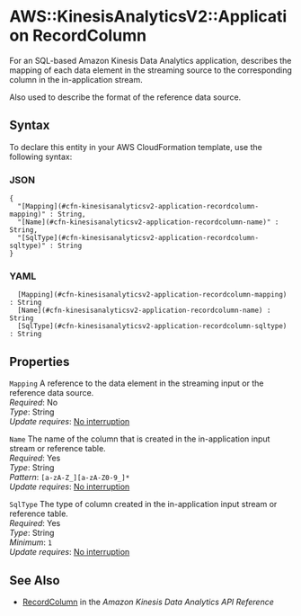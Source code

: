 # AWS::KinesisAnalyticsV2::Application RecordColumn<a name="aws-properties-kinesisanalyticsv2-application-recordcolumn"></a>

For an SQL\-based Amazon Kinesis Data Analytics application, describes the mapping of each data element in the streaming source to the corresponding column in the in\-application stream\.

Also used to describe the format of the reference data source\.

## Syntax<a name="aws-properties-kinesisanalyticsv2-application-recordcolumn-syntax"></a>

To declare this entity in your AWS CloudFormation template, use the following syntax:

### JSON<a name="aws-properties-kinesisanalyticsv2-application-recordcolumn-syntax.json"></a>

```
{
  "[Mapping](#cfn-kinesisanalyticsv2-application-recordcolumn-mapping)" : String,
  "[Name](#cfn-kinesisanalyticsv2-application-recordcolumn-name)" : String,
  "[SqlType](#cfn-kinesisanalyticsv2-application-recordcolumn-sqltype)" : String
}
```

### YAML<a name="aws-properties-kinesisanalyticsv2-application-recordcolumn-syntax.yaml"></a>

```
﻿  [Mapping](#cfn-kinesisanalyticsv2-application-recordcolumn-mapping) : String
﻿  [Name](#cfn-kinesisanalyticsv2-application-recordcolumn-name) : String
﻿  [SqlType](#cfn-kinesisanalyticsv2-application-recordcolumn-sqltype) : String
```

## Properties<a name="aws-properties-kinesisanalyticsv2-application-recordcolumn-properties"></a>

`Mapping`  <a name="cfn-kinesisanalyticsv2-application-recordcolumn-mapping"></a>
A reference to the data element in the streaming input or the reference data source\.  
*Required*: No  
*Type*: String  
*Update requires*: [No interruption](https://docs.aws.amazon.com/AWSCloudFormation/latest/UserGuide/using-cfn-updating-stacks-update-behaviors.html#update-no-interrupt)

`Name`  <a name="cfn-kinesisanalyticsv2-application-recordcolumn-name"></a>
The name of the column that is created in the in\-application input stream or reference table\.  
*Required*: Yes  
*Type*: String  
*Pattern*: `[a-zA-Z_][a-zA-Z0-9_]*`  
*Update requires*: [No interruption](https://docs.aws.amazon.com/AWSCloudFormation/latest/UserGuide/using-cfn-updating-stacks-update-behaviors.html#update-no-interrupt)

`SqlType`  <a name="cfn-kinesisanalyticsv2-application-recordcolumn-sqltype"></a>
The type of column created in the in\-application input stream or reference table\.  
*Required*: Yes  
*Type*: String  
*Minimum*: `1`  
*Update requires*: [No interruption](https://docs.aws.amazon.com/AWSCloudFormation/latest/UserGuide/using-cfn-updating-stacks-update-behaviors.html#update-no-interrupt)

## See Also<a name="aws-properties-kinesisanalyticsv2-application-recordcolumn--seealso"></a>
+  [RecordColumn](https://docs.aws.amazon.com/kinesisanalytics/latest/apiv2/API_RecordColumn.html) in the *Amazon Kinesis Data Analytics API Reference* 